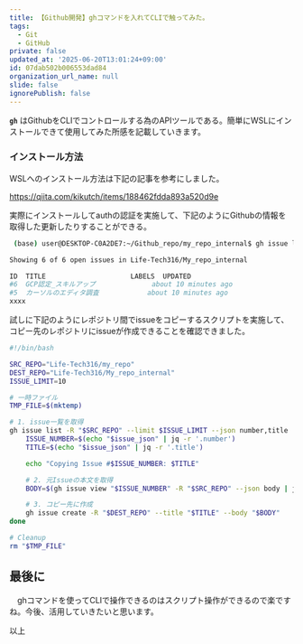 ```yaml
---
title: 【Github開発】ghコマンドを入れてCLIで触ってみた。
tags:
  - Git
  - GitHub
private: false
updated_at: '2025-06-20T13:01:24+09:00'
id: 07dab502b006553dad84
organization_url_name: null
slide: false
ignorePublish: false
---
```

 **`gh`** はGithubをCLIでコントロールする為のAPIツールである。簡単にWSLにインストールできて使用してみた所感を記載していきます。

### インストール方法
WSLへのインストール方法は下記の記事を参考にしました。

https://qiita.com/kikutch/items/188462fdda893a520d9e

実際にインストールしてauthの認証を実施して、下記のようにGithubの情報を取得した更新したりすることができる。

```bash
 (base) user@DESKTOP-C0A2DE7:~/Github_repo/my_repo_internal$ gh issue list

Showing 6 of 6 open issues in Life-Tech316/My_repo_internal

ID  TITLE                     LABELS  UPDATED
#6  GCP認定_スキルアップ              about 10 minutes ago
#5  カーソルのエディタ調査            about 10 minutes ago
xxxx

```

試しに下記のようにレポジトリ間でissueをコピーするスクリプトを実施して、コピー先のレポジトリにissueが作成できることを確認できました。

```bash.sh
#!/bin/bash

SRC_REPO="Life-Tech316/my_repo"
DEST_REPO="Life-Tech316/My_repo_internal"
ISSUE_LIMIT=10

# 一時ファイル
TMP_FILE=$(mktemp)

# 1. issue一覧を取得
gh issue list -R "$SRC_REPO" --limit $ISSUE_LIMIT --json number,title | jq -c '.[]' | while read -r issue_json; do
    ISSUE_NUMBER=$(echo "$issue_json" | jq -r '.number')
    TITLE=$(echo "$issue_json" | jq -r '.title')

    echo "Copying Issue #$ISSUE_NUMBER: $TITLE"

    # 2. 元Issueの本文を取得
    BODY=$(gh issue view "$ISSUE_NUMBER" -R "$SRC_REPO" --json body | jq -r '.body')

    # 3. コピー先に作成
    gh issue create -R "$DEST_REPO" --title "$TITLE" --body "$BODY"
done

# Cleanup
rm "$TMP_FILE"
```

## 最後に
　ghコマンドを使ってCLIで操作できるのはスクリプト操作ができるので楽ですね。今後、活用していきたいと思います。
 
 以上
 
